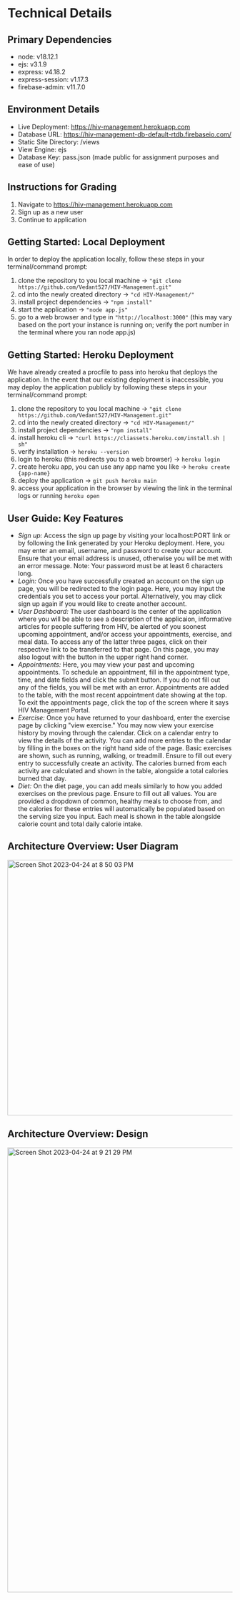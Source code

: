 # Technical Details

## Primary Dependencies

 - node: v18.12.1
 - ejs: v3.1.9
 - express: v4.18.2
 - express-session: v1.17.3
 - firebase-admin: v11.7.0

## Environment Details

- Live Deployment: https://hiv-management.herokuapp.com
- Database URL: https://hiv-management-db-default-rtdb.firebaseio.com/
- Static Site Directory: /views
- View Engine: ejs
- Database Key: pass.json (made public for assignment purposes and ease of use)

## Instructions for Grading

1. Navigate to https://hiv-management.herokuapp.com
2. Sign up as a new user
3. Continue to application

## Getting Started: Local Deployment

In order to deploy the application locally, follow these steps in your terminal/command prompt:

 1. clone the repository to you local machine -> `"git clone https://github.com/Vedant527/HIV-Management.git"`
 2. cd into the newly created directory -> `"cd HIV-Management/"`
 3. install project dependencies -> `"npm install"`
 4. start the application -> `"node app.js"`
 5. go to a web browser and type in `"http://localhost:3000"` (this may vary based on the port your instance is running on; verify the port number in the terminal where you ran node app.js)

## Getting Started: Heroku Deployment

We have already created a procfile to pass into heroku that deploys the application. In the event that our existing deployment is inaccessible, you may deploy the application publicly by following these steps in your terminal/command prompt:


 1. clone the repository to you local machine -> `"git clone https://github.com/Vedant527/HIV-Management.git"`
 2. cd into the newly created directory -> `"cd HIV-Management/"`
 3. install project dependencies -> `"npm install"`
 4. install heroku cli -> `"curl https://cliassets.heroku.com/install.sh | sh"`
 5. verify installation -> `heroku --version`
 6. login to heroku (this redirects you to a web browser) -> `heroku login`
 7. create heroku app, you can use any app name you like -> `heroku create {app-name}`
 8. deploy the application -> `git push heroku main`
 9. access your application in the browser by viewing the link in the terminal logs or running `heroku open`

## User Guide: Key Features

 - *Sign up:* Access the sign up page by visiting your localhost:PORT link or by following the link generated by your Heroku deployment. Here, you may enter an email, username, and password to create your account. Ensure that your email address is unused, otherwise you will be met with an error message. Note: Your password must be at least 6 characters long.
 - *Login:* Once you have successfully created an account on the sign up page, you will be redirected to the login page. Here, you may input the credentials you set to access your portal. Alternatively, you may click sign up again if you would like to create another account.
 - *User Dashboard:* The user dashboard is the center of the application where you will be able to see a description of the applicaion, informative articles for people suffering from HIV, be alerted of you soonest upcoming appointment, and/or access your appointments, exercise, and meal data. To access any of the latter three pages, click on their respective link to be transferred to that page. On this page, you may also logout with the button in the upper right hand corner.
 - *Appointments:* Here, you may view your past and upcoming appointments. To schedule an appointment, fill in the appointment type, time, and date fields and click the submit button. If you do not fill out any of the fields, you will be met with an error. Appointments are added to the table, with the most recent appointment date showing at the top. To exit the appointments page, click the top of the screen where it says HIV Management Portal.
 - *Exercise:* Once you have returned to your dashboard, enter the exercise page by clicking "view exercise." You may now view your exercise history by moving through the calendar. Click on a calendar entry to view the details of the activity. You can add more entries to the calendar by filling in the boxes on the right hand side of the page. Basic exercises are shown, such as running, walking, or treadmill. Ensure to fill out every entry to successfully create an activity. The calories burned from each activity are calculated and shown in the table, alongside a total calories burned that day.
 - *Diet:* On the diet page, you can add meals similarly to how you added exercises on the previous page. Ensure to fill out all values. You are provided a dropdown of common, healthy meals to choose from, and the calories for these entries will automatically be populated based on the serving size you input. Each meal is shown in the table alongside calorie count and total daily calorie intake.

## Architecture Overview: User Diagram
<img width="572" alt="Screen Shot 2023-04-24 at 8 50 03 PM" src="https://user-images.githubusercontent.com/55326679/234148726-c186a1f3-126a-4677-9347-4241c1246569.png">

## Architecture Overview: Design
<img width="996" alt="Screen Shot 2023-04-24 at 9 21 29 PM" src="https://user-images.githubusercontent.com/55326679/234151669-c0fe7a1b-69df-4bfa-a509-f4b2122e851a.png">


